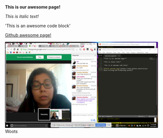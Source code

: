 **This is our awesome page!**

*This is italic text!*

'This is an awesome code block'

[Github awesome page!](https://help.github.com/articles/basic-writing-and-formatting-syntax/)

![Team Challenge!](teamchallenge.jpg)
Woots 